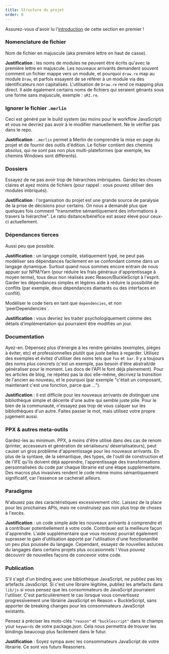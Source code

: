```yaml
---
title: Structure du projet
order: 0
---
```


Assurez-vous d'avoir lu l'[introduction](/guide/meta) de cette section en premier !

### Nomenclature de fichier

Nom de fichier en majuscule (aka première lettre en haut de casse).

**Justification** : les noms de modules ne peuvent être écrits qu'avec la première lettre en majuscule. Les nouveaux arrivants demandent souvent comment un fichier mappe vers un module, et pourquoi `draw.re` map au module `Draw`, et parfois essayent de se référer à un module via des identificateurs non capitalisés. L'utilisation de `Draw.re` rend ce mapping plus direct. Il aide également certains noms de fichiers qui seraient gênants sous une forme sans majuscule, exemple : `uRI.re`.

### Ignorer le fichier `.merlin`

Ceci est généré par le build system (au moins pour le workflow JavaScript) et vous ne devriez pas avoir à le modifier manuellement. Ne le vérifier pas dans le repo.

**Justification** : `.merlin` permet à Merlin de comprendre la mise en page du projet et de fournir des outils d'édition. Le fichier contient des chemins absolus, qui ne sont pas non plus multi-plateformes (par exemple, les chemins Windows sont différents).

### Dossiers

Essayez de ne pas avoir trop de hiérarchies imbriquées. Gardez les choses claires et ayez moins de fichiers (pour rappel : vous pouvez utiliser des modules imbriqués).

**Justification** : l'organisation du projet est une grande source de paralysie de la prise de décisions pour certains. On nous a demandé plus que quelques fois comment "transmettre sémantiquement des informations à travers la hiérarchie". Le ratio dsitance/bénéfice est assez élevé pour ceux-ci actuellement.

### Dépendances tierces

Aussi peu que possible.

**Justification** : un langage compilé, statiquement typé, ne peut pas modéliser ses dépendances facilement en se confondant comme dans un langage dynamique. Surtout quand nous sommes encore entrain de nous appuer sur NPM/Yarn (pour réduire les frais généraux d'apprentissage à moyen terme), tous deux non réalisés avec Reason/BuckleScript à l'esprit. Garder les dépendances simples et légères aide à réduire la possibilité de conflits (par exemple, deux dépendances diamants ou des interfaces en conflit).

Modéliser le code tiers en tant que `dependencies`, et non 'peerDependencies`.

**Justification** : vous devriez les traiter psychologiquement comme des détails d'implémentation qui pourraient être modifiés un jour.

### Documentation

Ayez-en. Dépensez plus d'énergie à les rendre géniales (exemples, pièges à éviter, etc) et professionnelles plutôt que _juste_ belles à regarder. Utilisez des exemples et évitez d'utiliser des noms tels que `foo` et` bar`. Il y a toujours des noms plus concrets (c'est un exemple, pas besoin d'être abstrait/de généraliser pour le moment. Les docs de l'API le font déjà pleinement). Pour les articles de blog, ne répétez pas la doc elle-même, décrivez la _transition_ de l'ancien au nouveau, et le pourquoi (par exemple "c'était un composant, maintenant c'est une fonction, parce que ...").

**Justification** : il est difficile pour les nouveaux arrivants de distinguer une bibliothèque simple et décente d'une autre qui semble juste jolie. Pour le bien de la communauté, n'essayez pas trop de vous calquer sur les bibliothèques d'un autre. Faites passer le mot, mais utilisez votre propre jugement aussi.

### PPX & autres meta-outils

Gardez-les au minimum. PPX, à moins d'être utilisé dans des cas de renom (printer, accesseurs et génération de sérialiseurs/ déserialisateurs), peut causer un gros problème d'apprentissage pour les nouveaux arrivants. En plus de la syntaxe, de la sémantique, des types, de l'outil de construction et de l'IFE qu'ils doivent déjà apprendre, l'apprentissage des transformations personnalisées du code par chaque librairie est une étape supplémentaire. Des macros plus invasives rendent le code même moins sémantiquement significatif, car l'essence se cacherait ailleurs.

### Paradigme

N'abusez pas des caractéristiques excessivement chic. Laissez de la place pour les prochaines APIs, mais ne construisez pas non plus trop de choses à l'excès.

**Justification** : un code simple aide les nouveaux arrivants à comprendre et à contribuer potentiellement à votre code. Contribuer est la meilleure façon d'apprendre. L'aide supplémentaire que vous recevez pourrait également suprasser le gain d'utilisation apporté par l'utilisation d'une fonctionanltié un peu plus poussée du langage. Cependant, essayez de nouvelles astuces du langages dans certains projets plus occasionnels ! Vous pouvez découvrir de nouvelles façons de concevoir votre code.

### Publication

S'il s'agit d'un binding avec une bibliothèque JavaScript, ne publiez pas les artefacts JavaScript. Si c'est une libraire légitime, publiez les artefacts dans `lib/js` si vous pensez que les consommateurs de JavaScript pourraient l'utiliser. C'est particulièrement le cas lorsque vous convertissez progressivement une librairie JavaScript en Reason + BuckleScript, sans apporter de breaking changes pour les consommateurs JavaScript existants.

Pensez à préciser les mots-clés `"reason"` et `"bucklescript"` dans le champs your `keywords` de votre package.json. Cela nous permettra de trouver les bindings beaucoup plus facilement dans le futur.

**Justification** : Soyez sympa avec les consommateurs JavaScript de votre librairie. Ce sont vos futurs Reasoners.
